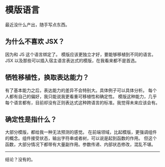 # 模版语言

最近没什么产出，随手写点东西。

## 为什么不喜欢 JSX？

因为和 JS 这个语言绑定了。
模版应该更独立才好，要能够移植到不同的语言。
JSX 以及那些可以插入宿主语言表达式的模版，在我看来都不是首选。

## 牺牲移植性，换取表达能力？

有了基本能力之后，表达能力的差异不会特别大。具体例子可以具体分析。
每个人都有自己的偏好，我只能说我更看重可移植性和确定性。
模版这种能力，几乎每个语言都有，目前却没有正则表达式这种跨语言的标准。我觉得未来应该会有。

## 确定性是指什么？

大部分模版，都给我一种无法预测的感觉。
在前端领域，比起模版，更强调组件的概念。组件接受状态，输出字符串或者树，可以说是起到函数的作用。
但这个函数，大部分情况下都带有大量副作用。参数传递、内部状态修改，混乱不堪。

---

结论？没有的。

